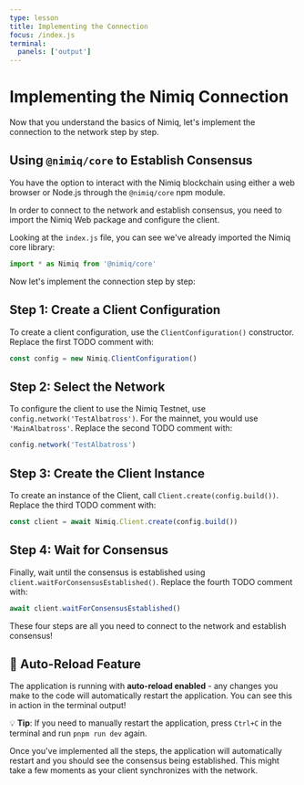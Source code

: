 ```yaml
---
type: lesson
title: Implementing the Connection
focus: /index.js
terminal:
  panels: ['output']
---
```


# Implementing the Nimiq Connection

Now that you understand the basics of Nimiq, let's implement the connection to the network step by step.

## Using `@nimiq/core` to Establish Consensus

You have the option to interact with the Nimiq blockchain using either a web browser or Node.js through the `@nimiq/core` npm module. 

In order to connect to the network and establish consensus, you need to import the Nimiq Web package and configure the client.

Looking at the `index.js` file, you can see we've already imported the Nimiq core library:

```js
import * as Nimiq from '@nimiq/core'
```

Now let's implement the connection step by step:

## Step 1: Create a Client Configuration

To create a client configuration, use the `ClientConfiguration()` constructor. Replace the first TODO comment with:

```js
const config = new Nimiq.ClientConfiguration()
```

## Step 2: Select the Network

To configure the client to use the Nimiq Testnet, use `config.network('TestAlbatross')`. For the mainnet, you would use `'MainAlbatross'`. Replace the second TODO comment with:

```js
config.network('TestAlbatross')
```

## Step 3: Create the Client Instance

To create an instance of the Client, call `Client.create(config.build())`. Replace the third TODO comment with:

```js
const client = await Nimiq.Client.create(config.build())
```

## Step 4: Wait for Consensus

Finally, wait until the consensus is established using `client.waitForConsensusEstablished()`. Replace the fourth TODO comment with:

```js
await client.waitForConsensusEstablished()
```

These four steps are all you need to connect to the network and establish consensus!

## 🔄 Auto-Reload Feature

The application is running with **auto-reload enabled** - any changes you make to the code will automatically restart the application. You can see this in action in the terminal output!

💡 **Tip**: If you need to manually restart the application, press `Ctrl+C` in the terminal and run `pnpm run dev` again.

Once you've implemented all the steps, the application will automatically restart and you should see the consensus being established. This might take a few moments as your client synchronizes with the network. 
